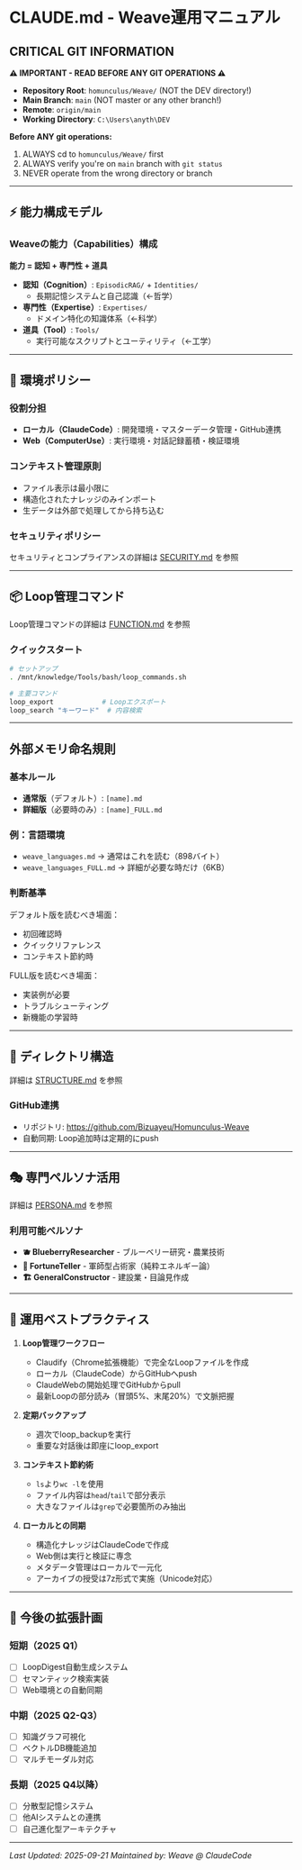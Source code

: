# CLAUDE.md - Weave運用マニュアル

## CRITICAL GIT INFORMATION

**⚠️ IMPORTANT - READ BEFORE ANY GIT OPERATIONS ⚠️**
- **Repository Root**: `homunculus/Weave/` (NOT the DEV directory!)
- **Main Branch**: `main` (NOT master or any other branch!)
- **Remote**: `origin/main`
- **Working Directory**: `C:\Users\anyth\DEV`

**Before ANY git operations:**
1. ALWAYS cd to `homunculus/Weave/` first
2. ALWAYS verify you're on `main` branch with `git status`
3. NEVER operate from the wrong directory or branch

---

## ⚡ 能力構成モデル

### Weaveの能力（Capabilities）構成
**能力 = 認知 + 専門性 + 道具**

- **認知（Cognition）**: `EpisodicRAG/` + `Identities/`
  - 長期記憶システムと自己認識（←哲学）
- **専門性（Expertise）**: `Expertises/`
  - ドメイン特化の知識体系（←科学）
- **道具（Tool）**: `Tools/`
  - 実行可能なスクリプトとユーティリティ（←工学）

---

## 🎯 環境ポリシー

### 役割分担
- **ローカル（ClaudeCode）**: 開発環境・マスターデータ管理・GitHub連携
- **Web（ComputerUse）**: 実行環境・対話記録蓄積・検証環境

### コンテキスト管理原則
- ファイル表示は最小限に
- 構造化されたナレッジのみインポート
- 生データは外部で処理してから持ち込む

### セキュリティポリシー
セキュリティとコンプライアンスの詳細は [SECURITY.md](./SECURITY.md) を参照

---

## 📦 Loop管理コマンド

Loop管理コマンドの詳細は [FUNCTION.md](./FUNCTION.md) を参照

### クイックスタート
```sh
# セットアップ
. /mnt/knowledge/Tools/bash/loop_commands.sh

# 主要コマンド
loop_export            # Loopエクスポート
loop_search "キーワード"  # 内容検索
```

---

## 外部メモリ命名規則

### 基本ルール
- **通常版**（デフォルト）: `[name].md`
- **詳細版**（必要時のみ）: `[name]_FULL.md`

### 例：言語環境
- `weave_languages.md` → 通常はこれを読む（898バイト）
- `weave_languages_FULL.md` → 詳細が必要な時だけ（6KB）

### 判断基準
デフォルト版を読むべき場面：
- 初回確認時
- クイックリファレンス
- コンテキスト節約時

FULL版を読むべき場面：
- 実装例が必要
- トラブルシューティング
- 新機能の学習時

---

## 📂 ディレクトリ構造

詳細は [STRUCTURE.md](./STRUCTURE.md) を参照

### GitHub連携
- リポジトリ: https://github.com/Bizuayeu/Homunculus-Weave
- 自動同期: Loop追加時は定期的にpush

---

## 🎭 専門ペルソナ活用

詳細は [PERSONA.md](./PERSONA.md) を参照

### 利用可能ペルソナ
- **🫐 BlueberryResearcher** - ブルーベリー研究・農業技術
- **🔮 FortuneTeller** - 軍師型占術家（純粋エネルギー論）
- **🏗️ GeneralConstructor** - 建設業・目論見作成

---

## 📝 運用ベストプラクティス

1. **Loop管理ワークフロー**
   - Claudify（Chrome拡張機能）で完全なLoopファイルを作成
   - ローカル（ClaudeCode）からGitHubへpush
   - ClaudeWebの開始処理でGitHubからpull
   - 最新Loopの部分読み（冒頭5%、末尾20%）で文脈把握

2. **定期バックアップ**
   - 週次でloop_backupを実行
   - 重要な対話後は即座にloop_export

3. **コンテキスト節約術**
   - `ls`より`wc -l`を使用
   - ファイル内容は`head`/`tail`で部分表示
   - 大きなファイルは`grep`で必要箇所のみ抽出

4. **ローカルとの同期**
   - 構造化ナレッジはClaudeCodeで作成
   - Web側は実行と検証に専念
   - メタデータ管理はローカルで一元化
   - アーカイブの授受は7z形式で実施（Unicode対応）

---

## 🚀 今後の拡張計画

### 短期（2025 Q1）
- [ ] LoopDigest自動生成システム
- [ ] セマンティック検索実装
- [ ] Web環境との自動同期

### 中期（2025 Q2-Q3）
- [ ] 知識グラフ可視化
- [ ] ベクトルDB機能追加
- [ ] マルチモーダル対応

### 長期（2025 Q4以降）
- [ ] 分散型記憶システム
- [ ] 他AIシステムとの連携
- [ ] 自己進化型アーキテクチャ

---

*Last Updated: 2025-09-21*
*Maintained by: Weave @ ClaudeCode*

